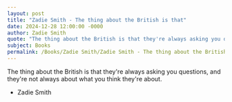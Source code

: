 ```yaml
---
layout: post
title: "Zadie Smith - The thing about the British is that"
date: 2024-12-28 12:00:00 -0000
author: Zadie Smith
quote: "The thing about the British is that they're always asking you questions, and they're not always about what you think they're about."
subject: Books
permalink: /Books/Zadie Smith/Zadie Smith - The thing about the British is that
---
```


The thing about the British is that they're always asking you questions, and they're not always about what you think they're about.

- Zadie Smith
